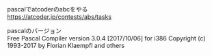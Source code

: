 pascalでatcoderのabcをやる  
https://atcoder.jp/contests/abs/tasks

pascalのバージョン  
Free Pascal Compiler version 3.0.4 [2017/10/06] for i386
Copyright (c) 1993-2017 by Florian Klaempfl and others
